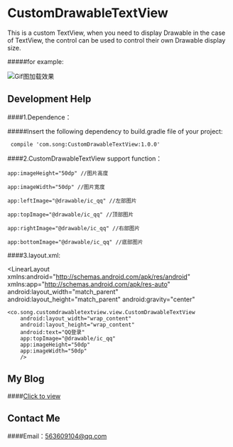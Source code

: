# CustomDrawableTextView
This is a custom TextView, when you need to display Drawable in the case of TextView, the control can be used to control their own Drawable display size.

#####for example:

![](https://github.com/songxiaoliang/loadinglayout/blob/master/app/demo/demo.jpg "Gif图加载效果") 

## Development Help

####1.Dependence：

#####Insert the following dependency to build.gradle file of your project:
    
     compile 'com.song:CustomDrawableTextView:1.0.0'
      
####2.CustomDrawableTextView support function：
      
    app:imageHeight="50dp" //图片高度
    
    app:imageWidth="50dp" //图片宽度
    
    app:leftImage="@drawable/ic_qq" //左部图片
    
    app:topImage="@drawable/ic_qq" //顶部图片
    
    app:rightImage="@drawable/ic_qq" //右部图片
    
    app:bottomImage="@drawable/ic_qq" //底部图片
      
####3.layout.xml:

<LinearLayout xmlns:android="http://schemas.android.com/apk/res/android"
    xmlns:app="http://schemas.android.com/apk/res-auto"
    android:layout_width="match_parent"
    android:layout_height="match_parent"
    android:gravity="center"
   >
    <co.song.customdrawabletextview.view.CustomDrawableTextView
        android:layout_width="wrap_content"
        android:layout_height="wrap_content"
        android:text="QQ登录"
        app:topImage="@drawable/ic_qq"
        app:imageHeight="50dp"
        app:imageWidth="50dp"
        />
</LinearLayout>

## My Blog
####[Click to view](http://blog.csdn.net/u013718120)
## Contact Me
####Email：563609104@qq.com
    
